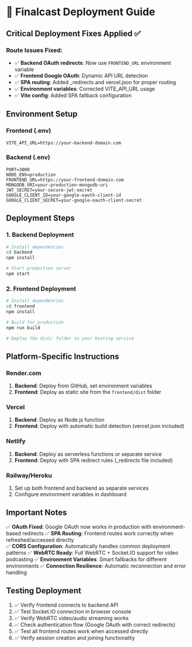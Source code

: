# 🚀 Finalcast Deployment Guide

## Critical Deployment Fixes Applied ✅

### Route Issues Fixed:
- ✅ **Backend OAuth redirects**: Now use `FRONTEND_URL` environment variable
- ✅ **Frontend Google OAuth**: Dynamic API URL detection 
- ✅ **SPA routing**: Added _redirects and vercel.json for proper routing
- ✅ **Environment variables**: Corrected VITE_API_URL usage
- ✅ **Vite config**: Added SPA fallback configuration

## Environment Setup

### Frontend (.env)
```env
VITE_API_URL=https://your-backend-domain.com
```

### Backend (.env)
```env
PORT=3000
NODE_ENV=production
FRONTEND_URL=https://your-frontend-domain.com
MONGODB_URI=your-production-mongodb-uri
JWT_SECRET=your-secure-jwt-secret
GOOGLE_CLIENT_ID=your-google-oauth-client-id
GOOGLE_CLIENT_SECRET=your-google-oauth-client-secret
```

## Deployment Steps

### 1. Backend Deployment
```bash
# Install dependencies
cd backend
npm install

# Start production server
npm start
```

### 2. Frontend Deployment
```bash
# Install dependencies
cd frontend
npm install

# Build for production
npm run build

# Deploy the dist/ folder to your hosting service
```

## Platform-Specific Instructions

### Render.com
1. **Backend**: Deploy from GitHub, set environment variables
2. **Frontend**: Deploy as static site from the `frontend/dist` folder

### Vercel
1. **Backend**: Deploy as Node.js function
2. **Frontend**: Deploy with automatic build detection (vercel.json included)

### Netlify
1. **Backend**: Deploy as serverless functions or separate service
2. **Frontend**: Deploy with SPA redirect rules (_redirects file included)

### Railway/Heroku
1. Set up both frontend and backend as separate services
2. Configure environment variables in dashboard

## Important Notes

✅ **OAuth Fixed**: Google OAuth now works in production with environment-based redirects
✅ **SPA Routing**: Frontend routes work correctly when refreshed/accessed directly  
✅ **CORS Configuration**: Automatically handles common deployment patterns
✅ **WebRTC Ready**: Full WebRTC + Socket.IO support for video podcasting
✅ **Environment Variables**: Smart fallbacks for different environments
✅ **Connection Resilience**: Automatic reconnection and error handling

## Testing Deployment

1. ✅ Verify frontend connects to backend API
2. ✅ Test Socket.IO connection in browser console  
3. ✅ Verify WebRTC video/audio streaming works
4. ✅ Check authentication flow (Google OAuth with correct redirects)
5. ✅ Test all frontend routes work when accessed directly
6. ✅ Verify session creation and joining functionality
